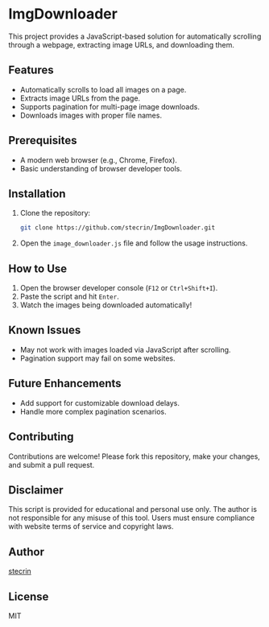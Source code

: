 # ImgDownloader

This project provides a JavaScript-based solution for automatically scrolling through a webpage, extracting image URLs, and downloading them. 

## Features
- Automatically scrolls to load all images on a page.
- Extracts image URLs from the page.
- Supports pagination for multi-page image downloads.
- Downloads images with proper file names.

## Prerequisites
- A modern web browser (e.g., Chrome, Firefox).
- Basic understanding of browser developer tools.

## Installation
1. Clone the repository:
   ```bash
   git clone https://github.com/stecrin/ImgDownloader.git
   ```
2. Open the `image_downloader.js` file and follow the usage instructions.

## How to Use
1. Open the browser developer console (`F12` or `Ctrl+Shift+I`).
2. Paste the script and hit `Enter`.
3. Watch the images being downloaded automatically!

## Known Issues
- May not work with images loaded via JavaScript after scrolling.
- Pagination support may fail on some websites.

## Future Enhancements
- Add support for customizable download delays.
- Handle more complex pagination scenarios.

## Contributing
Contributions are welcome! Please fork this repository, make your changes, and submit a pull request.

## Disclaimer
This script is provided for educational and personal use only. The author is not responsible for any misuse of this tool. Users must ensure compliance with website terms of service and copyright laws.

## Author
[stecrin](https://github.com/stecrin)

## License
MIT

